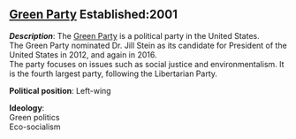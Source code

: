 ## [Green Party](http://www.gp.org/) **Established**:2001


***Description***:
The [Green Party](https://simple.m.wikipedia.org/wiki/Green_Party ) is a political party in the United States.   
The Green Party nominated Dr. Jill Stein as its candidate for President of the United States in 2012, and again in 2016.   
The party focuses on issues such as social justice and environmentalism. It is the fourth largest party, following the Libertarian Party.  

**Political position**: Left-wing

**Ideology**:  
Green politics  
Eco-socialism
